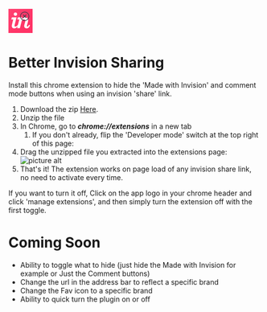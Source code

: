 ![picture alt](https://github.com/heycameron/better-Invision-sharing/blob/master/Better-Invision-Sharing/icon48.png "App Logo")
# Better Invision Sharing
Install this chrome extension to hide the 'Made with Invision' and comment mode buttons when using an invision 'share' link.

1. Download the zip [Here](https://github.com/heycameron/better-Invision-sharing/blob/master/Better-Invision-Sharing.zip).
2. Unzip the file
3. In Chrome, go to ___chrome://extensions___ in a new tab
	1. If you don't already, flip the 'Developer mode' switch at the top right of this page:
4. Drag the unzipped file you extracted into the extensions page:
![picture alt](https://i.imgur.com/rjkZYSM.gif "Drag Folder into Extensions")
5. That's it! The extension works on page load of any invision share link, no need to activate every time. 

If you want to turn it off, Click on the app logo in your chrome header and click 'manage extensions', and then simply turn the extension off with the first toggle.

# Coming Soon
* Ability to toggle what to hide (just hide the Made with Invision for example or Just the Comment buttons)
* Change the url in the address bar to reflect a specific brand
* Change the Fav icon to a specific brand
* Ability to quick turn the plugin on or off